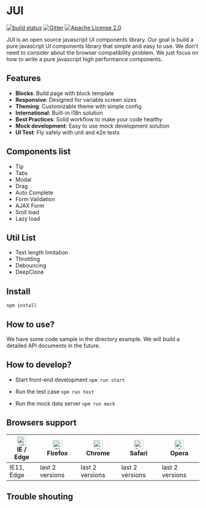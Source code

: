 JUI
====
[![build status](https://api.travis-ci.com/jzfed/JUI.svg?branch=master)](https://travis-ci.com/jzfed/JUI)
[![Gitter](https://badges.gitter.im/JUI-chat/community.svg)](https://gitter.im/JUI-chat/community?utm_source=badge&utm_medium=badge&utm_campaign=pr-badge)
[![Apache License 2.0](https://img.shields.io/github/license/jzfed/JUI?color=blue)](https://github.com/jzfed/JUI/blob/master/LICENSE)


JUI is an open source javascript UI components library. Our goal is build a pure javascript UI components library that simple and easy to use. We don't need to consider about the browser compatibility problem. We just focus on how to write a pure javascript high performance components.

Features
----
- **Blocks**: Build page with block template
- **Responsive**: Designed for variable screen sizes
- **Theming**: Customizable theme with simple config
- **International**: Built-in i18n solution
- **Best Practices**: Solid workflow to make your code healthy
- **Mock development**: Easy to use mock development solution
- **UI Test**: Fly safely with unit and e2e tests

Components list
----
- Tip
- Tabs
- Modal
- Drag
- Auto Complete
- Form Validation
- AJAX Form 
- Sroll load
- Lazy load

Util List
----
- Text length limitation
- Throttling
- Debouncing
- DeepClone


Install
----
`npm install`

How to use?
----
We have some code sample in the directory example. We will build a detailed API documents in the future.

How to develop?
----
- Start front-end development
`npm run start`

- Run the test case
`npm run test`

- Run the mock data server
`npm run mock`

Browsers support
----
| [<img src="https://raw.githubusercontent.com/alrra/browser-logos/master/src/edge/edge_48x48.png" alt="IE / Edge" width="24px" height="24px" />](http://godban.github.io/browsers-support-badges/)</br>IE / Edge | [<img src="https://raw.githubusercontent.com/alrra/browser-logos/master/src/firefox/firefox_48x48.png" alt="Firefox" width="24px" height="24px" />](http://godban.github.io/browsers-support-badges/)</br>Firefox | [<img src="https://raw.githubusercontent.com/alrra/browser-logos/master/src/chrome/chrome_48x48.png" alt="Chrome" width="24px" height="24px" />](http://godban.github.io/browsers-support-badges/)</br>Chrome | [<img src="https://raw.githubusercontent.com/alrra/browser-logos/master/src/safari/safari_48x48.png" alt="Safari" width="24px" height="24px" />](http://godban.github.io/browsers-support-badges/)</br>Safari | [<img src="https://raw.githubusercontent.com/alrra/browser-logos/master/src/opera/opera_48x48.png" alt="Opera" width="24px" height="24px" />](http://godban.github.io/browsers-support-badges/)</br>Opera |
| --------------------------------------------------------------------------------------------------------------------------------------------------------------------------------------------------------------- | ----------------------------------------------------------------------------------------------------------------------------------------------------------------------------------------------------------------- | ------------------------------------------------------------------------------------------------------------------------------------------------------------------------------------------------------------- | ------------------------------------------------------------------------------------------------------------------------------------------------------------------------------------------------------------- | --------------------------------------------------------------------------------------------------------------------------------------------------------------------------------------------------------- |
| IE11, Edge                                                                                                                                                                                                      | last 2 versions                                                                                                                                                                                                   | last 2 versions                                                                                                                                                                                               | last 2 versions                                                                                                                                                                                               | last 2 versions                                                                                                                                                                                           |

Trouble shouting
----